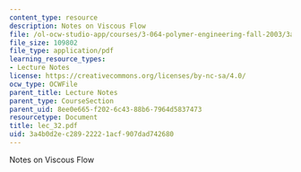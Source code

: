 ```yaml
---
content_type: resource
description: Notes on Viscous Flow
file: /ol-ocw-studio-app/courses/3-064-polymer-engineering-fall-2003/3a4b0d2ec28922221acf907dad742680_lec_32.pdf
file_size: 109802
file_type: application/pdf
learning_resource_types:
- Lecture Notes
license: https://creativecommons.org/licenses/by-nc-sa/4.0/
ocw_type: OCWFile
parent_title: Lecture Notes
parent_type: CourseSection
parent_uid: 8ee0e665-f202-6c43-88b6-7964d5837473
resourcetype: Document
title: lec_32.pdf
uid: 3a4b0d2e-c289-2222-1acf-907dad742680
---
```

Notes on Viscous Flow